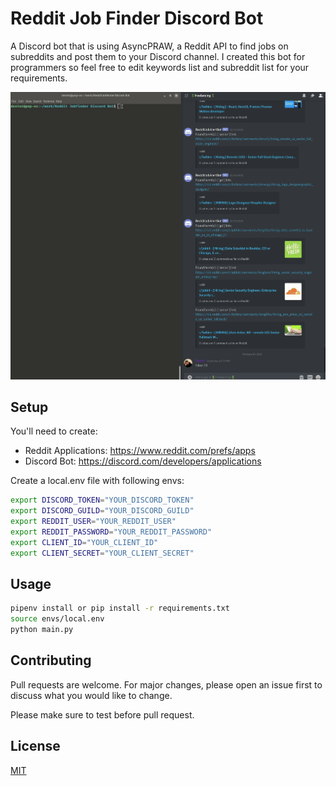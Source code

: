 # Reddit Job Finder Discord Bot

A Discord bot that is using AsyncPRAW, a Reddit API to find jobs on subreddits and post them to your Discord channel.
I created this bot for programmers so feel free to edit keywords list and subreddit list for your requirements.

![demo](img/demo.gif)
## Setup
You'll need to create:
 - Reddit Applications: https://www.reddit.com/prefs/apps
 - Discord Bot: https://discord.com/developers/applications
 
Create a local.env file with following envs:
```bash
export DISCORD_TOKEN="YOUR_DISCORD_TOKEN"
export DISCORD_GUILD="YOUR_DISCORD_GUILD"
export REDDIT_USER="YOUR_REDDIT_USER"
export REDDIT_PASSWORD="YOUR_REDDIT_PASSWORD"
export CLIENT_ID="YOUR_CLIENT_ID"
export CLIENT_SECRET="YOUR_CLIENT_SECRET"
```

## Usage

```bash
pipenv install or pip install -r requirements.txt
source envs/local.env
python main.py
```

## Contributing
Pull requests are welcome. For major changes, please open an issue first to discuss what you would like to change.

Please make sure to test before pull request.

## License
[MIT](https://choosealicense.com/licenses/mit/)
